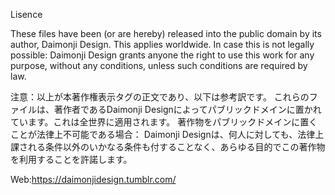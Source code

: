 Lisence

These files have been (or are hereby) released into the public domain by its author, Daimonji Design. This applies worldwide.
In case this is not legally possible:
Daimonji Design grants anyone the right to use this work for any purpose, without any conditions, unless such conditions are required by law.

注意：以上が本著作権表示タグの正文であり、以下は参考訳です。
これらのファイルは、著作者であるDaimonji Designによってパブリックドメインに置かれています。これは全世界に適用されます。
著作物をパブリックドメインに置くことが法律上不可能である場合：
Daimonji Designは、何人に対しても、法律上課される条件以外のいかなる条件も付することなく、あらゆる目的でこの著作物を利用することを許諾します。

Web:https://daimonjidesign.tumblr.com/
